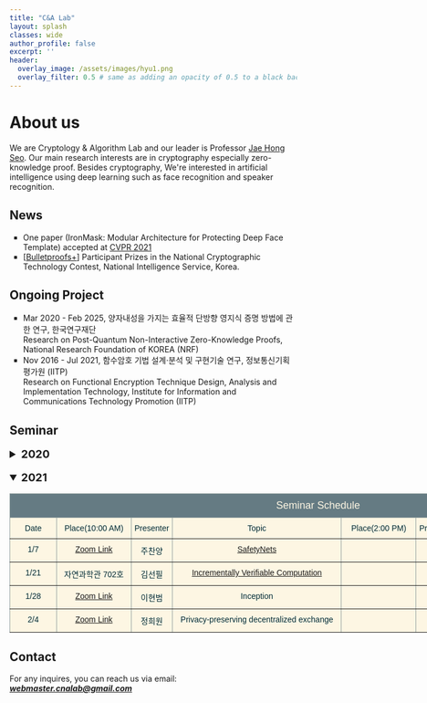 ```yaml
---
title: "C&A Lab"
layout: splash
classes: wide
author_profile: false
excerpt: ''
header:
  overlay_image: /assets/images/hyu1.png
  overlay_filter: 0.5 # same as adding an opacity of 0.5 to a black background
---
```


# About us

We are Cryptology & Algorithm Lab and our leader is Professor [Jae Hong Seo](https://sites.google.com/site/jhsbhs/). Our main research interests are in cryptography especially zero-knowledge proof. Besides cryptography, We're interested in artificial intelligence using deep learning such as face recognition and speaker recognition.

## News

<ul type="square">
    <li>
        One paper (IronMask: Modular Architecture for Protecting Deep Face Template) accepted at <A href="http://cvpr2021.thecvf.com/">CVPR 2021</A>
    </li>
    <li>
        [<A href="https://eprint.iacr.org/2020/735">Bulletproofs+</A>] Participant Prizes in the National Cryptographic Technology Contest, National Intelligence Service, Korea.
    </li>
</ul>    

## Ongoing Project

<ul type="square">
    <li>
        Mar 2020 - Feb 2025, 양자내성을 가지는 효율적 단방향 영지식 증명 방법에 관한 연구, 한국연구재단
        <br>
        Research on Post-Quantum Non-Interactive Zero-Knowledge Proofs, National Research Foundation of KOREA (NRF)
    </li>
    <li>
        Nov 2016 - Jul 2021, 함수암호 기법 설계·분석 및 구현기술 연구, 정보통신기획평가원 (IITP)
        <br>
        Research on Functional Encryption Technique Design, Analysis and Implementation Technology, Institute for Information and Communications Technology Promotion (IITP)
    </li>
</ul>    

## Seminar

<details>
    <summary style="font-size:1.2rem; font-weight:bold;">
        2020
    </summary>
        <style type="text/css">
    .tg  {border-collapse:collapse;border-color:#93a1a1;border-spacing:0;}
    .tg td{background-color:#fdf6e3;border-color:#93a1a1;border-style:solid;border-width:1px;color:#002b36;
      font-family:Arial, sans-serif;font-size:14px;overflow:hidden;padding:10px 5px;word-break:normal;}
    .tg th{background-color:#657b83;border-color:#93a1a1;border-style:solid;border-width:1px;color:#fdf6e3;
      font-family:Arial, sans-serif;font-size:14px;font-weight:normal;overflow:hidden;padding:10px 5px;word-break:normal;}
    .tg .tg-c3ow{border-color:inherit;text-align:center;vertical-align:top}
    .tg .tg-7jts{border-color:inherit;font-size:18px;text-align:center;vertical-align:top}
    </style>
    <table class="tg" style="undefined;table-layout: fixed; width: 1082px">
    <colgroup>
    <col style="width: 82px">
    <col style="width: 131px">
    <col style="width: 72px">
    <col style="width: 297px">
    <col style="width: 131px">
    <col style="width: 72px">
    <col style="width: 297px">
    </colgroup>
    <thead>
      <tr>
        <th class="tg-7jts" colspan="7">Seminar Schedule</th>
      </tr>
    </thead>
    <tbody>
      <tr>
        <td class="tg-c3ow">Date</td>
        <td class="tg-c3ow">Place(10:00 AM)</td>
        <td class="tg-c3ow">Presenter</td>
        <td class="tg-c3ow">Topic</td>
        <td class="tg-c3ow">Place(2:00 PM)</td>
        <td class="tg-c3ow">Presenter</td>
        <td class="tg-c3ow">Topic</td>
      </tr>
      <tr>
        <td class="tg-c3ow">6/25/2020</td>
        <td class="tg-c3ow"></td>
        <td class="tg-c3ow">N/A</td>
        <td class="tg-c3ow">N/A</td>
        <td class="tg-c3ow">자연과학관 702호</td>
        <td class="tg-c3ow">정희원</td>
          <td class="tg-c3ow"><A href="https://scalingbitcoin.org/papers/mimblewimble.pdf">Mimblewimble</A> &amp; <A href="https://eprint.iacr.org/2019/191.pdf">Zether</A></td>
      </tr>
      <tr>
        <td class="tg-c3ow">7/9/2020</td>
        <td class="tg-c3ow">자연과학관 702호</td>
        <td class="tg-c3ow">김선필</td>
        <td class="tg-c3ow">zkRollup</td>
        <td class="tg-c3ow">자연과학관 702호</td>
        <td class="tg-c3ow">주찬양</td>
          <td class="tg-c3ow"><A href="http://citeseerx.ist.psu.edu/viewdoc/download?doi=10.1.1.217.4200&rep=rep1&type=pdf">GKR</A></td>
      </tr>
      <tr>
        <td class="tg-c3ow">7/16/2020</td>
        <td class="tg-c3ow">자연과학관 702호</td>
        <td class="tg-c3ow">김동영</td>
          <td class="tg-c3ow">Interoperability(<A href="https://eprint.iacr.org/2020/433.pdf">zkrelay)</A></td>
        <td class="tg-c3ow">자연과학관 702호</td>
        <td class="tg-c3ow">이현범</td>
          <td class="tg-c3ow"><A href="https://eprint.iacr.org/2019/099.pdf">Sonic</A></td>
      </tr>
      <tr>
        <td class="tg-c3ow">7/23/2020</td>
        <td class="tg-c3ow">자연과학관 702호</td>
        <td class="tg-c3ow">김동영</td>
          <td class="tg-c3ow">Interoperability(<A href="https://eprint.iacr.org/2018/1239.pdf">Proof-of-Stake Sidechains</A>)</td>
        <td class="tg-c3ow">자연과학관 702호</td>
        <td class="tg-c3ow">정희원</td>
          <td class="tg-c3ow">Interoperability (<A href="https://arxiv.org/pdf/2002.01847.pdf">Zendoo</A>+alpha)</td>
      </tr>
      <tr>
        <td class="tg-c3ow">7/30/2020</td>
        <td class="tg-c3ow">자연과학관 702호</td>
        <td class="tg-c3ow">서재홍</td>
        <td class="tg-c3ow">Inception</td>
        <td class="tg-c3ow"></td>
        <td class="tg-c3ow">N/A</td>
        <td class="tg-c3ow">N/A</td>
      </tr>
      <tr>
        <td class="tg-c3ow">8/6/2020</td>
        <td class="tg-c3ow">자연과학관 702호</td>
        <td class="tg-c3ow">김동우</td>
          <td class="tg-c3ow"><A href="https://eprint.iacr.org/2019/142.pdf">LegoSNARK</A></td>
        <td class="tg-c3ow">자연과학관 702호</td>
        <td class="tg-c3ow">이현범</td>
          <td class="tg-c3ow"><A href="https://eprint.iacr.org/2019/1229.pdf">Supersonic</A></td>
      </tr>
      <tr>
        <td class="tg-c3ow">8/13/2020</td>
        <td class="tg-c3ow">자연과학관 702호</td>
        <td class="tg-c3ow">김지승</td>
          <td class="tg-c3ow"><A href="https://eprint.iacr.org/2018/601.pdf">VDF</A></td>
        <td class="tg-c3ow">자연과학관 702호</td>
        <td class="tg-c3ow">김선필</td>
          <td class="tg-c3ow"><A href="https://eprint.iacr.org/2019/953.pdf">Plonk</A></td>
      </tr>
      <tr>
        <td class="tg-c3ow">10/19/2020</td>
        <td class="tg-c3ow"></td>
        <td class="tg-c3ow">N/A</td>
        <td class="tg-c3ow">N/A</td>
        <td class="tg-c3ow">자연과학관 751호</td>
        <td class="tg-c3ow">주찬양</td>
          <td class="tg-c3ow"><A href="https://eprint.iacr.org/2019/1482.pdf">Virgo</A></td>
      </tr>
      <tr>
        <td class="tg-c3ow">10/26/2020</td>
        <td class="tg-c3ow">자연과학관 751호</td>
        <td class="tg-c3ow">손용하</td>
          <td class="tg-c3ow"><A href="https://eprint.iacr.org/2018/1188.pdf">Accumulator</A></td>
        <td class="tg-c3ow">자연과학관 751호</td>
        <td class="tg-c3ow">김창진</td>
          <td class="tg-c3ow"><A href="https://eprint.iacr.org/2016/260.pdf">Groth16</A></td>
      </tr>
      <tr>
        <td class="tg-c3ow">11/5/2020</td>
        <td class="tg-c3ow"></td>
        <td class="tg-c3ow">N/A</td>
        <td class="tg-c3ow">N/A</td>
        <td class="tg-c3ow">자연과학관 746호</td>
        <td class="tg-c3ow">김창진</td>
          <td class="tg-c3ow"><A href="https://eprint.iacr.org/2016/260.pdf">Groth16</A></td>
      </tr>
      <tr>
        <td class="tg-c3ow">11/9/2020</td>
        <td class="tg-c3ow">자연과학관 751호</td>
        <td class="tg-c3ow">김선필</td>
          <td class="tg-c3ow"><A href="https://eprint.iacr.org/2019/1177.pdf">Inner Pairing Product</A></td>
        <td class="tg-c3ow">자연과학관 751호</td>
        <td class="tg-c3ow">이현범</td>
          <td class="tg-c3ow"><A href="https://eprint.iacr.org/2020/1274.pdf">Dory</A> &amp; <A href="https://eprint.iacr.org/2020/1275.pdf">Kopis</A></td>
      </tr>
      <tr>
        <td class="tg-c3ow">11/16/2020</td>
        <td class="tg-c3ow">자연과학관 751호</td>
        <td class="tg-c3ow">이현범</td>
        <td class="tg-c3ow"><A href="https://eprint.iacr.org/2020/1274.pdf">Dory</A> &amp; <A href="https://eprint.iacr.org/2020/1275.pdf">Kopis</A></td>
        <td class="tg-c3ow">자연과학관 751호</td>
        <td class="tg-c3ow">김동우</td>
        <td class="tg-c3ow">Verifiable Computation on Encrypted Data</td>
      </tr>
      <tr>
        <td class="tg-c3ow">11/19/2020</td>
        <td class="tg-c3ow"></td>
        <td class="tg-c3ow">N/A</td>
        <td class="tg-c3ow">N/A</td>
        <td class="tg-c3ow">자연과학관 751호</td>
        <td class="tg-c3ow">김지승</td>
        <td class="tg-c3ow">Cryptanalysis of LPN</td>
      </tr>
      <tr>
        <td class="tg-c3ow">12/10/2020</td>
        <td class="tg-c3ow"></td>
        <td class="tg-c3ow">N/A</td>
        <td class="tg-c3ow">N/A</td>
        <td class="tg-c3ow">자연과학관 751호</td>
        <td class="tg-c3ow">김선필</td>
        <td class="tg-c3ow"><A href="https://eprint.iacr.org/2020/1274.pdf">Dory</A></td>
      </tr>
      <tr>
        <td class="tg-c3ow">12/24/2020</td>
        <td class="tg-c3ow"></td>
        <td class="tg-c3ow">N/A</td>
        <td class="tg-c3ow">N/A</td>
        <td class="tg-c3ow">자연과학관 751호</td>
        <td class="tg-c3ow">서재홍</td>
        <td class="tg-c3ow"><A href="https://eprint.iacr.org/2020/1274.pdf">Dory</A> &amp; Inception</td>
      </tr>
      <tr>
        <td class="tg-c3ow">1/7/2021</td>
        <td class="tg-c3ow"><A href="https://zoom.us/j/91625915128#success">Zoom Link</A></td>
        <td class="tg-c3ow">주찬양</td>
        <td class="tg-c3ow"><A href="https://papers.nips.cc/paper/2017/file/6048ff4e8cb07aa60b6777b6f7384d52-Paper.pdf">SafetyNets</A></td>
         <td class="tg-c3ow"></td>
        <td class="tg-c3ow">N/A</td>
        <td class="tg-c3ow">N/A</td>
      </tr>
      <tr>
        <td class="tg-c3ow">1/21/2021</td>
        <td class="tg-c3ow">자연과학관 702호</td>
        <td class="tg-c3ow">김선필</td>
        <td class="tg-c3ow"><A href="https://iacr.org/archive/tcc2008/49480001/49480001.pdf">Incrementally Verifiable Computation</A></td>
        <td class="tg-c3ow"></td>
        <td class="tg-c3ow">N/A</td>
        <td class="tg-c3ow">N/A</td>
      </tr>  
      <tr>
        <td class="tg-c3ow">1/28/2021</td>
        <td class="tg-c3ow">TBD</td>
        <td class="tg-c3ow">이현범</td>
        <td class="tg-c3ow">TBD</td>
        <td class="tg-c3ow"></td>
        <td class="tg-c3ow">N/A</td>
        <td class="tg-c3ow">N/A</td>
      </tr>  
    </tbody>
    </table>

</details>

<br>

<details open>
    <summary style="font-size:1.2rem; font-weight:bold;">
        2021
    </summary>
        <style type="text/css">
    .tg  {border-collapse:collapse;border-color:#93a1a1;border-spacing:0;}
    .tg td{background-color:#fdf6e3;border-color:#93a1a1;border-style:solid;border-width:1px;color:#002b36;
      font-family:Arial, sans-serif;font-size:14px;overflow:hidden;padding:10px 5px;word-break:normal;}
    .tg th{background-color:#657b83;border-color:#93a1a1;border-style:solid;border-width:1px;color:#fdf6e3;
      font-family:Arial, sans-serif;font-size:14px;font-weight:normal;overflow:hidden;padding:10px 5px;word-break:normal;}
    .tg .tg-c3ow{border-color:inherit;text-align:center;vertical-align:top}
    .tg .tg-7jts{border-color:inherit;font-size:18px;text-align:center;vertical-align:top}
    </style>
    <table class="tg" style="undefined;table-layout: fixed; width: 1082px">
    <colgroup>
    <col style="width: 82px">
    <col style="width: 131px">
    <col style="width: 72px">
    <col style="width: 297px">
    <col style="width: 131px">
    <col style="width: 72px">
    <col style="width: 297px">
    </colgroup>
    <thead>
      <tr>
        <th class="tg-7jts" colspan="7">Seminar Schedule</th>
      </tr>
    </thead>
    <tbody>
      <tr>
        <td class="tg-c3ow">Date</td>
        <td class="tg-c3ow">Place(10:00 AM)</td>
        <td class="tg-c3ow">Presenter</td>
        <td class="tg-c3ow">Topic</td>
        <td class="tg-c3ow">Place(2:00 PM)</td>
        <td class="tg-c3ow">Presenter</td>
        <td class="tg-c3ow">Topic</td>
      </tr>
      <tr>
        <td class="tg-c3ow">1/7</td>
        <td class="tg-c3ow"><A href="https://zoom.us/j/91625915128#success">Zoom Link</A></td>
        <td class="tg-c3ow">주찬양</td>
        <td class="tg-c3ow"><A href="https://papers.nips.cc/paper/2017/file/6048ff4e8cb07aa60b6777b6f7384d52-Paper.pdf">SafetyNets</A></td>
         <td class="tg-c3ow"></td>
        <td class="tg-c3ow">N/A</td>
        <td class="tg-c3ow">N/A</td>
      </tr>
      <tr>
        <td class="tg-c3ow">1/21</td>
        <td class="tg-c3ow">자연과학관 702호</td>
        <td class="tg-c3ow">김선필</td>
        <td class="tg-c3ow"><A href="https://iacr.org/archive/tcc2008/49480001/49480001.pdf">Incrementally Verifiable Computation</A></td>
        <td class="tg-c3ow"></td>
        <td class="tg-c3ow">N/A</td>
        <td class="tg-c3ow">N/A</td>
      </tr>  
      <tr>
        <td class="tg-c3ow">1/28</td>
        <td class="tg-c3ow"><A href="https://us02web.zoom.us/j/86870082959">Zoom Link</A></td>
        <td class="tg-c3ow">이현범</td>
        <td class="tg-c3ow">Inception</td>
        <td class="tg-c3ow"></td>
        <td class="tg-c3ow">N/A</td>
        <td class="tg-c3ow">N/A</td>
      </tr>  
      <tr>
        <td class="tg-c3ow">2/4</td>
        <td class="tg-c3ow"><A href="https://us02web.zoom.us/j/6830970476">Zoom Link</A></td>
        <td class="tg-c3ow">정희원</td>
        <td class="tg-c3ow">Privacy-preserving decentralized exchange</td>
        <td class="tg-c3ow"></td>
        <td class="tg-c3ow">N/A</td>
        <td class="tg-c3ow">N/A</td>
      </tr>  
    </tbody>
    </table>      
</details>        


## Contact

For any inquires, you can reach us via email: **_[webmaster.cnalab@gmail.com](mailto:webmaster.cnalab@gmail.com)_**
